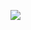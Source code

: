 ![](http://www.plantuml.com/plantuml/proxy?cache=no&src=https://raw.githubusercontent.com/oleksandrblazhko/ai201-stepanenko/laboratory-work-7/2-SoftwareDesign/2.7-PlantUML/UML-UseCase.puml)
